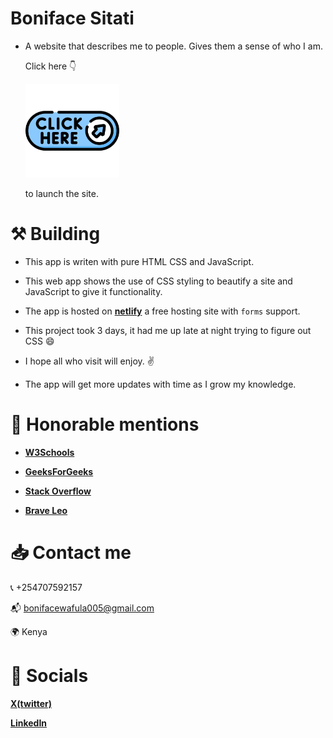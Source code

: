 # Boniface Sitati
- A website that describes me to people. Gives them a sense of who I am.

    Click here 👇️

    [**<img src="icons/click-here.png" width="150" height="auto" alt="My Site">**](https://boniface-sitati.netlify.app/)

    to launch the site.

# ⚒️ Building

- This app is writen with pure HTML CSS and JavaScript.

- This web app shows the use of CSS styling to beautify a site and JavaScript to give it functionality.

- The app is hosted on **[netlify](https://www.netlify.com/)** a free hosting site with `forms` support.

- This project took 3 days, it had me up late at night trying to figure out CSS 😄

- I hope all who visit will enjoy. ✌️

- The app will get more updates with time as I grow my knowledge.

# 👏 Honorable mentions

- [**W3Schools**](https://www.w3schools.com/)

- [**GeeksForGeeks**](https://www.geeksforgeeks.org/)

- [**Stack Overflow**](https://stackoverflow.com/)

- [**Brave Leo**](https://brave.com/leo/)

# 📥️ Contact me

📞 +254707592157

📬️ bonifacewafula005@gmail.com

🌍️ Kenya

# 👥 Socials

[**X(twitter)**](https://x.com/bit_worm_)

[**LinkedIn**](https://www.linkedin/in/boniface-sitati-z11)
